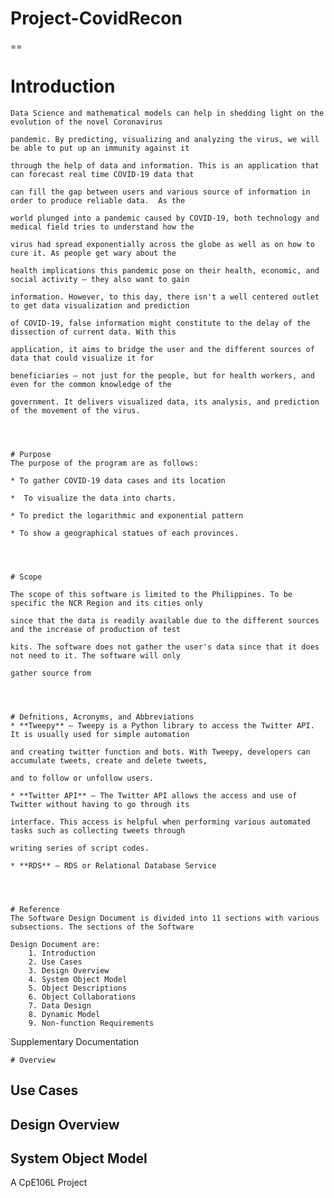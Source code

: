 # Project-CovidRecon
==
# Introduction
	Data Science and mathematical models can help in shedding light on the evolution of the novel Coronavirus 
    
    pandemic. By predicting, visualizing and analyzing the virus, we will be able to put up an immunity against it 
    
    through the help of data and information. This is an application that can forecast real time COVID-19 data that 
    
    can fill the gap between users and various source of information in order to produce reliable data.  As the 
    
    world plunged into a pandemic caused by COVID-19, both technology and medical field tries to understand how the 
    
    virus had spread exponentially across the globe as well as on how to cure it. As people get wary about the 
    
    health implications this pandemic pose on their health, economic, and social activity – they also want to gain 
    
    information. However, to this day, there isn't a well centered outlet to get data visualization and prediction 
    
    of COVID-19, false information might constitute to the delay of the dissection of current data. With this 
    
    application, it aims to bridge the user and the different sources of data that could visualize it for 
    
    beneficiaries – not just for the people, but for health workers, and even for the common knowledge of the 
    
    government. It delivers visualized data, its analysis, and prediction of the movement of the virus. 




    # Purpose
    The purpose of the program are as follows:
	
    * To gather COVID-19 data cases and its location
	
    *  To visualize the data into charts.
	
    * To predict the logarithmic and exponential pattern
    
    * To show a geographical statues of each provinces.




    # Scope
	
    The scope of this software is limited to the Philippines. To be specific the NCR Region and its cities only 
    
    since that the data is readily available due to the different sources and the increase of production of test 
    
    kits. The software does not gather the user's data since that it does not need to it. The software will only 
    
    gather source from 




    # Defnitions, Acronyms, and Abbreviations
	* **Tweepy** – Tweepy is a Python library to access the Twitter API. It is usually used for simple automation 
    
    and creating twitter function and bots. With Tweepy, developers can accumulate tweets, create and delete tweets,
    
    and to follow or unfollow users. 
	
    * **Twitter API** – The Twitter API allows the access and use of Twitter without having to go through its 
    
    interface. This access is helpful when performing various automated tasks such as collecting tweets through 
    
    writing series of script codes. 
    
    * **RDS** – RDS or Relational Database Service 




    # Reference 
	The Software Design Document is divided into 11 sections with various subsections. The sections of the Software 
    
    Design Document are:
		1. Introduction
		2. Use Cases
		3. Design Overview
		4. System Object Model
		5. Object Descriptions
		6. Object Collaborations
		7. Data Design
		8. Dynamic Model
		9. Non-function Requirements
Supplementary Documentation    




    # Overview

## Use Cases

## Design Overview

## System Object Model
A CpE106L Project
